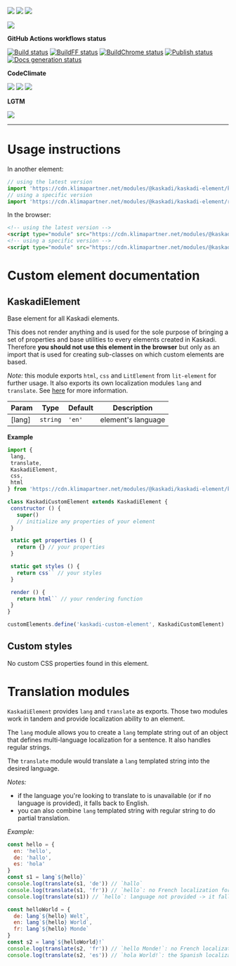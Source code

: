 ![](https://img.shields.io/github/package-json/v/kaskadi/kaskadi-element)
![](https://img.shields.io/badge/code--style-standard-blue)
![](https://img.shields.io/github/license/kaskadi/kaskadi-element?color=blue)

[![](https://img.shields.io/badge/live-example-orange)](https://cdn.klimapartner.net/modules/%40kaskadi/kaskadi-element/example/index.html)

**GitHub Actions workflows status**

[![Build status](https://img.shields.io/github/workflow/status/kaskadi/kaskadi-element/build?label=build&logo=mocha)](https://github.com/kaskadi/kaskadi-element/actions?query=workflow%3Abuild)
[![BuildFF status](https://img.shields.io/github/workflow/status/kaskadi/kaskadi-element/build-on-firefox?label=firefox&logo=Mozilla%20Firefox&logoColor=white)](https://github.com/kaskadi/kaskadi-element/actions?query=workflow%3Abuild-on-firefox)
[![BuildChrome status](https://img.shields.io/github/workflow/status/kaskadi/kaskadi-element/build-on-chrome?label=chrome&logo=Google%20Chrome&logoColor=white)](https://github.com/kaskadi/kaskadi-element/actions?query=workflow%3Abuild-on-chrome)
[![Publish status](https://img.shields.io/github/workflow/status/kaskadi/kaskadi-element/publish?label=publish&logo=Amazon%20AWS)](https://github.com/kaskadi/kaskadi-element/actions?query=workflow%3Apublish)
[![Docs generation status](https://img.shields.io/github/workflow/status/kaskadi/kaskadi-element/generate-docs?label=docs&logo=read-the-docs)](https://github.com/kaskadi/kaskadi-element/actions?query=workflow%3Agenerate-docs)

**CodeClimate**

[![](https://img.shields.io/codeclimate/maintainability/kaskadi/kaskadi-element?label=maintainability&logo=Code%20Climate)](https://codeclimate.com/github/kaskadi/kaskadi-element)
[![](https://img.shields.io/codeclimate/tech-debt/kaskadi/kaskadi-element?label=technical%20debt&logo=Code%20Climate)](https://codeclimate.com/github/kaskadi/kaskadi-element)
[![](https://img.shields.io/codeclimate/coverage/kaskadi/kaskadi-element?label=test%20coverage&logo=Code%20Climate)](https://codeclimate.com/github/kaskadi/kaskadi-element)

**LGTM**

[![](https://img.shields.io/lgtm/grade/javascript/github/kaskadi/kaskadi-element?label=code%20quality&logo=LGTM)](https://lgtm.com/projects/g/kaskadi/kaskadi-element/?mode=list&logo=LGTM)

<!-- You can add badges inside of this section if you'd like -->

****

<!-- automatically generated documentation will be placed in here -->
# Usage instructions

In another element:
```js
// using the latest version
import 'https://cdn.klimapartner.net/modules/@kaskadi/kaskadi-element/kaskadi-element.js'
// using a specific version
import 'https://cdn.klimapartner.net/modules/@kaskadi/kaskadi-element/release/v1.0.0/kaskadi-element.js'
```

In the browser:
```html
<!-- using the latest version -->
<script type="module" src="https://cdn.klimapartner.net/modules/@kaskadi/kaskadi-element/kaskadi-element.js"></script>
<!-- using a specific version -->
<script type="module" src="https://cdn.klimapartner.net/modules/@kaskadi/kaskadi-element/release/v1.0.0/kaskadi-element.js"></script>
```

# Custom element documentation

## KaskadiElement

Base element for all Kaskadi elements.

This does not render anything and is used for the sole purpose of bringing a set of properties and base utilities to every elements created in Kaskadi. Therefore **you should not use this element in the browser** but only as an import that is used for creating sub-classes on which custom elements are based.

_Note:_ this module exports `html`, `css` and `LitElement` from `lit-element` for further usage. It also exports its own localization modules `lang` and `translate`. See [here] for more information.


| Param | Type | Default | Description |
| --- | --- | --- | --- |
| \[lang\] | `string` | `'en'` | element's language |

**Example**  
```js
import {
 lang,
 translate,
 KaskadiElement,
 css,
 html
} from 'https://cdn.klimapartner.net/modules/@kaskadi/kaskadi-element/kaskadi-element.js'

class KaskadiCustomElement extends KaskadiElement {
 constructor () {
   super()
   // initialize any properties of your element
 }

 static get properties () {
   return {} // your properties
 }

 static get styles () {
   return css`` // your styles
 }

 render () {
   return html`` // your rendering function
 }
}

customElements.define('kaskadi-custom-element', KaskadiCustomElement)
```
<!-- LINKS -->

[here]:#translation-module

## Custom styles

No custom CSS properties found in this element.
<!-- automatically generated documentation will be placed in here -->

# Translation modules <a name="translation-module"></a>

`KaskadiElement` provides `lang` and `translate` as exports. Those two modules work in tandem and provide localization ability to an element.

The `lang` module allows you to create a `lang` template string out of an object that defines multi-language localization for a sentence. It also handles regular strings.

The `translate` module would translate a `lang` templated string into the desired language.

_Notes:_
- if the language you're looking to translate to is unavailable (or if no language is provided), it falls back to English.
- you can also combine `lang` templated string with regular string to do partial translation.

_Example:_
```js
const hello = {
  en: 'hello',
  de: 'hallo',
  es: 'hola'
}
const s1 = lang`${hello}`
console.log(translate(s1, 'de')) // `hallo`
console.log(translate(s1, 'fr')) // `hello`: no French localization for `hello` -> it falls back to English
console.log(translate(s1)) // `hello`: language not provided -> it falls back to English

const helloWorld = {
  de: lang`${hello} Welt`,
  en: lang`${hello} World`,
  fr: lang`${hello} Monde`
}
const s2 = lang`${helloWorld}!`
console.log(translate(s2, 'fr')) // `hello Monde!`: no French localization for `hello` -> it falls back to English
console.log(translate(s2, 'es')) // `hola World!`: the Spanish localization for `hello` is `hola`
```